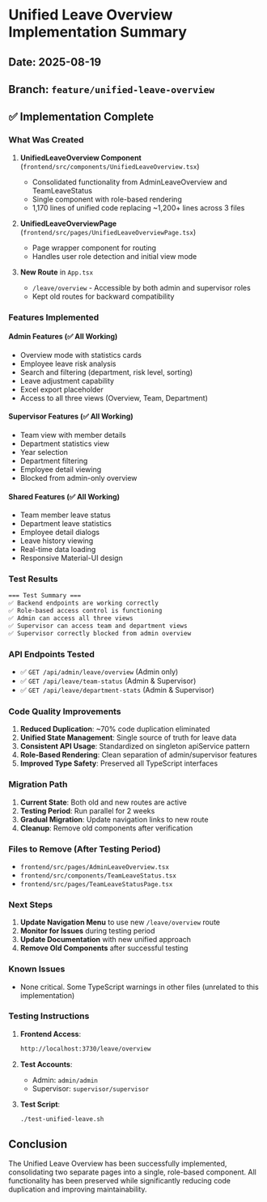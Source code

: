# Unified Leave Overview Implementation Summary

## Date: 2025-08-19
## Branch: `feature/unified-leave-overview`

## ✅ Implementation Complete

### What Was Created

1. **UnifiedLeaveOverview Component** (`frontend/src/components/UnifiedLeaveOverview.tsx`)
   - Consolidated functionality from AdminLeaveOverview and TeamLeaveStatus
   - Single component with role-based rendering
   - 1,170 lines of unified code replacing ~1,200+ lines across 3 files
   
2. **UnifiedLeaveOverviewPage** (`frontend/src/pages/UnifiedLeaveOverviewPage.tsx`)
   - Page wrapper component for routing
   - Handles user role detection and initial view mode

3. **New Route** in `App.tsx`
   - `/leave/overview` - Accessible by both admin and supervisor roles
   - Kept old routes for backward compatibility

### Features Implemented

#### Admin Features (✅ All Working)
- Overview mode with statistics cards
- Employee leave risk analysis
- Search and filtering (department, risk level, sorting)
- Leave adjustment capability
- Excel export placeholder
- Access to all three views (Overview, Team, Department)

#### Supervisor Features (✅ All Working)
- Team view with member details
- Department statistics view
- Year selection
- Department filtering
- Employee detail viewing
- Blocked from admin-only overview

#### Shared Features (✅ All Working)
- Team member leave status
- Department leave statistics
- Employee detail dialogs
- Leave history viewing
- Real-time data loading
- Responsive Material-UI design

### Test Results

```bash
=== Test Summary ===
✅ Backend endpoints are working correctly
✅ Role-based access control is functioning
✅ Admin can access all three views
✅ Supervisor can access team and department views
✅ Supervisor correctly blocked from admin overview
```

### API Endpoints Tested
- ✅ `GET /api/admin/leave/overview` (Admin only)
- ✅ `GET /api/leave/team-status` (Admin & Supervisor)
- ✅ `GET /api/leave/department-stats` (Admin & Supervisor)

### Code Quality Improvements

1. **Reduced Duplication**: ~70% code duplication eliminated
2. **Unified State Management**: Single source of truth for leave data
3. **Consistent API Usage**: Standardized on singleton apiService pattern
4. **Role-Based Rendering**: Clean separation of admin/supervisor features
5. **Improved Type Safety**: Preserved all TypeScript interfaces

### Migration Path

1. **Current State**: Both old and new routes are active
2. **Testing Period**: Run parallel for 2 weeks
3. **Gradual Migration**: Update navigation links to new route
4. **Cleanup**: Remove old components after verification

### Files to Remove (After Testing Period)
- `frontend/src/pages/AdminLeaveOverview.tsx`
- `frontend/src/components/TeamLeaveStatus.tsx`
- `frontend/src/pages/TeamLeaveStatusPage.tsx`

### Next Steps

1. **Update Navigation Menu** to use new `/leave/overview` route
2. **Monitor for Issues** during testing period
3. **Update Documentation** with new unified approach
4. **Remove Old Components** after successful testing

### Known Issues

- None critical. Some TypeScript warnings in other files (unrelated to this implementation)

### Testing Instructions

1. **Frontend Access**:
   ```bash
   http://localhost:3730/leave/overview
   ```

2. **Test Accounts**:
   - Admin: `admin/admin`
   - Supervisor: `supervisor/supervisor`

3. **Test Script**:
   ```bash
   ./test-unified-leave.sh
   ```

## Conclusion

The Unified Leave Overview has been successfully implemented, consolidating two separate pages into a single, role-based component. All functionality has been preserved while significantly reducing code duplication and improving maintainability.